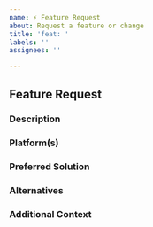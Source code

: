 ```yaml
---
name: ⚡️ Feature Request
about: Request a feature or change
title: 'feat: '
labels: ''
assignees: ''

---
```


## Feature Request

### Description
<!--
Describe the feature request. If your feature request is related to a problem, be sure to describe that as well.
-->



### Platform(s)
<!--
List the platforms for which this feature should be added.
-->



### Preferred Solution
<!-- Describe the solution you would prefer. -->



### Alternatives
<!-- Describe alternative solutions or features you've considered, if any. -->



### Additional Context
<!--
List any other information that is relevant to your issue. Stack traces, related issues, suggestions on how to fix, Stack Overflow links, forum links, etc.
-->


